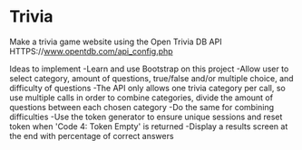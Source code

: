 # Trivia
Make a trivia game website using the Open Trivia DB API
HTTPS://www.opentdb.com/api_config.php

Ideas to implement
-Learn and use Bootstrap on this project
-Allow user to select category, amount of questions, true/false and/or multiple choice, and difficulty of questions
-The API only allows one trivia category per call, so use multiple calls in order to combine categories, divide the amount of questions between each chosen category
-Do the same for combining difficulties
-Use the token generator to ensure unique sessions and
reset token when 'Code 4: Token Empty' is returned
-Display a results screen at the end with percentage of correct answers
